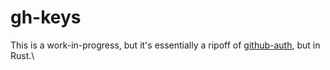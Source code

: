 # gh-keys

This is a work-in-progress, but it's essentially a ripoff of [github-auth](https://github.com/chrishunt/github-auth), but in Rust.\
